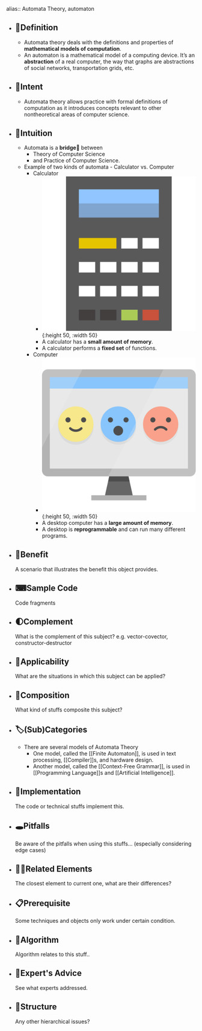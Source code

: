 alias:: Automata Theory, automaton

- ## 📝Definition
	- Automata theory deals with the definitions and properties of **mathematical models of computation**.
	- An automaton is a mathematical model of a computing device. It’s an **abstraction** of a real computer, the way that graphs are abstractions of social networks, transportation grids, etc.
- ## 🎯Intent
	- Automata theory allows practice with formal definitions of computation as it introduces concepts relevant to other nontheoretical areas of computer science.
- ## 🧠Intuition
	- Automata is a **bridge**🌉 between
		- Theory of Computer Science
		- and Practice of Computer Science.
	- Example of two kinds of automata - Calculator vs. Computer
		- Calculator
			- ![name](../assets/calculator.svg){:height 50, :width 50}
			- A calculator has a **small amount of memory**.
			- A calculator performs a **fixed set** of functions.
		- Computer
			- ![name](../assets/computer.svg){:height 50, :width 50}
			- A desktop computer has a **large amount of memory**.
			- A desktop is **reprogrammable** and can run many different programs.
- ## 🚀Benefit
   A scenario that illustrates the benefit this object provides.
- ## ⌨Sample Code
   Code fragments
- ## 🌓Complement
  What is the complement of this subject? e.g. vector-covector, constructor-destructor
- ## 🤳Applicability
   What are the situations in which this subject can be applied?
- ## 🧪Composition
  What kind of stuffs composite this subject?
- ## 🏷(Sub)Categories
	- There are several models of Automata Theory
		- One model, called the [[Finite Automaton]], is used in text processing, [[Compiler]]s, and hardware design.
		- Another model, called the [[Context-Free Grammar]], is used in [[Programming Language]]s and [[Artificial Intelligence]].
- ## 🔎Implementation
   The code or technical stuffs implement this.
- ## 🕳Pitfalls
  Be aware of the pitfalls when using this stuffs... (especially considering edge cases)
- ## 🙋‍♂️Related Elements
   The closest element to current one, what are their differences?
- ## 📋Prerequisite
  Some techniques and objects only work under certain condition.
- ## 🐍Algorithm
  Algorithm relates to this stuff..
- ## 🥼Expert's Advice
  See what experts addressed.
- ## 🧱Structure
  Any other hierarchical issues?